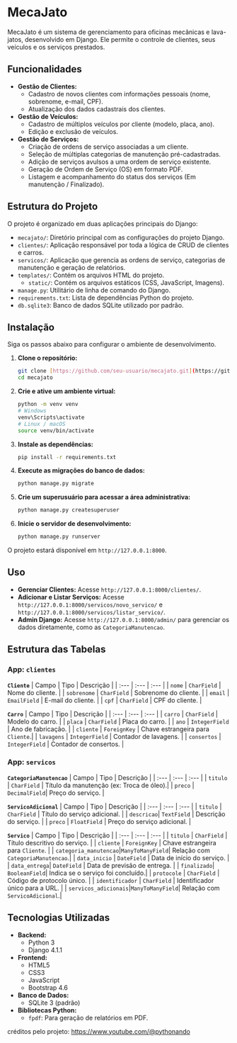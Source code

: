 # MecaJato

MecaJato é um sistema de gerenciamento para oficinas mecânicas e lava-jatos, desenvolvido em Django. Ele permite o controle de clientes, seus veículos e os serviços prestados.

## Funcionalidades

-   **Gestão de Clientes:**
    -   Cadastro de novos clientes com informações pessoais (nome, sobrenome, e-mail, CPF).
    -   Atualização dos dados cadastrais dos clientes.
-   **Gestão de Veículos:**
    -   Cadastro de múltiplos veículos por cliente (modelo, placa, ano).
    -   Edição e exclusão de veículos.
-   **Gestão de Serviços:**
    -   Criação de ordens de serviço associadas a um cliente.
    -   Seleção de múltiplas categorias de manutenção pré-cadastradas.
    -   Adição de serviços avulsos a uma ordem de serviço existente.
    -   Geração de Ordem de Serviço (OS) em formato PDF.
    -   Listagem e acompanhamento do status dos serviços (Em manutenção / Finalizado).

## Estrutura do Projeto

O projeto é organizado em duas aplicações principais do Django:

-   `mecajato/`: Diretório principal com as configurações do projeto Django.
-   `clientes/`: Aplicação responsável por toda a lógica de CRUD de clientes e carros.
-   `servicos/`: Aplicação que gerencia as ordens de serviço, categorias de manutenção e geração de relatórios.
-   `templates/`: Contém os arquivos HTML do projeto.
    -   `static/`: Contém os arquivos estáticos (CSS, JavaScript, Imagens).
-   `manage.py`: Utilitário de linha de comando do Django.
-   `requirements.txt`: Lista de dependências Python do projeto.
-   `db.sqlite3`: Banco de dados SQLite utilizado por padrão.

## Instalação

Siga os passos abaixo para configurar o ambiente de desenvolvimento.

1.  **Clone o repositório:**
    ```bash
    git clone [https://github.com/seu-usuario/mecajato.git](https://github.com/seu-usuario/mecajato.git)
    cd mecajato
    ```

2.  **Crie e ative um ambiente virtual:**
    ```bash
    python -m venv venv
    # Windows
    venv\Scripts\activate
    # Linux / macOS
    source venv/bin/activate
    ```

3.  **Instale as dependências:**
    ```bash
    pip install -r requirements.txt
    ```

4.  **Execute as migrações do banco de dados:**
    ```bash
    python manage.py migrate
    ```

5.  **Crie um superusuário para acessar a área administrativa:**
    ```bash
    python manage.py createsuperuser
    ```

6.  **Inicie o servidor de desenvolvimento:**
    ```bash
    python manage.py runserver
    ```

O projeto estará disponível em `http://127.0.0.1:8000`.

## Uso

-   **Gerenciar Clientes:** Acesse `http://127.0.0.1:8000/clientes/`.
-   **Adicionar e Listar Serviços:** Acesse `http://127.0.0.1:8000/servicos/novo_servico/` e `http://127.0.0.1:8000/servicos/listar_servico/`.
-   **Admin Django:** Acesse `http://127.0.0.1:8000/admin/` para gerenciar os dados diretamente, como as `CategoriaManutencao`.

## Estrutura das Tabelas

### App: `clientes`

**`Cliente`**
| Campo | Tipo | Descrição |
| :--- | :--- | :--- |
| `nome` | `CharField` | Nome do cliente. |
| `sobrenome` | `CharField` | Sobrenome do cliente. |
| `email` | `EmailField` | E-mail do cliente. |
| `cpf` | `CharField` | CPF do cliente. |

**`Carro`**
| Campo | Tipo | Descrição |
| :--- | :--- | :--- |
| `carro` | `CharField` | Modelo do carro. |
| `placa` | `CharField` | Placa do carro. |
| `ano` | `IntegerField` | Ano de fabricação. |
| `cliente` | `ForeignKey` | Chave estrangeira para `Cliente`.|
| `lavagens` | `IntegerField` | Contador de lavagens. |
| `consertos` | `IntegerField` | Contador de consertos. |

### App: `servicos`

**`CategoriaManutencao`**
| Campo | Tipo | Descrição |
| :--- | :--- | :--- |
| `titulo` | `CharField` | Título da manutenção (ex: Troca de óleo).|
| `preco` | `DecimalField`| Preço do serviço. |

**`ServicoAdicional`**
| Campo | Tipo | Descrição |
| :--- | :--- | :--- |
| `titulo` | `CharField` | Título do serviço adicional. |
| `descricao`| `TextField` | Descrição do serviço. |
| `preco` | `FloatField` | Preço do serviço adicional. |

**`Servico`**
| Campo | Tipo | Descrição |
| :--- | :--- | :--- |
| `titulo` | `CharField` | Título descritivo do serviço. |
| `cliente` | `ForeignKey` | Chave estrangeira para `Cliente`. |
| `categoria_manutencao`|`ManyToManyField`| Relação com `CategoriaManutencao`.|
| `data_inicio` | `DateField` | Data de início do serviço. |
| `data_entrega`| `DateField` | Data de previsão de entrega. |
| `finalizado`| `BooleanField`| Indica se o serviço foi concluído.|
| `protocole` | `CharField` | Código de protocolo único. |
| `identificador` | `CharField` | Identificador único para a URL. |
| `servicos_adicionais`|`ManyToManyField`| Relação com `ServicoAdicional`.|

## Tecnologias Utilizadas

-   **Backend:**
    -   Python 3
    -   Django 4.1.1
-   **Frontend:**
    -   HTML5
    -   CSS3
    -   JavaScript
    -   Bootstrap 4.6
-   **Banco de Dados:**
    -   SQLite 3 (padrão)
-   **Bibliotecas Python:**
    -   `fpdf`: Para geração de relatórios em PDF.
 
créditos pelo projeto: https://www.youtube.com/@pythonando
